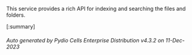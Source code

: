 






This service provides a rich API for indexing and searching the files and folders.

[:summary]

###### Auto generated by Pydio Cells Enterprise Distribution v4.3.2 on 11-Dec-2023
